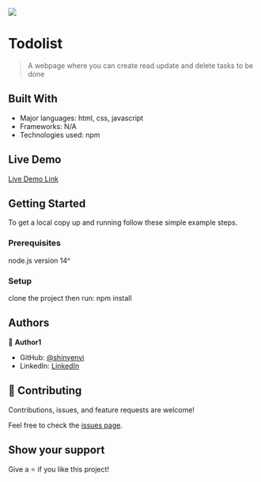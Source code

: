 
![](https://img.shields.io/badge/Microverse-blueviolet)

# Todolist

> A webpage where you can create read update and delete tasks to be done


## Built With

- Major languages: html, css, javascript
- Frameworks: N/A
- Technologies used: npm

## Live Demo

[Live Demo Link]( https://shinyenyi.github.io/ToDoList/)


## Getting Started


To get a local copy up and running follow these simple example steps.

### Prerequisites
node.js version 14^

### Setup
clone the project then run: npm install



## Authors

👤 **Author1**

- GitHub: [@shinyenyi](https://github.com/shinyenyi)
- LinkedIn: [LinkedIn](https://www.linkedin.com/in/miguel-shinyenyi/)

## 🤝 Contributing

Contributions, issues, and feature requests are welcome!

Feel free to check the [issues page](../../issues/).

## Show your support

Give a ⭐️ if you like this project!
